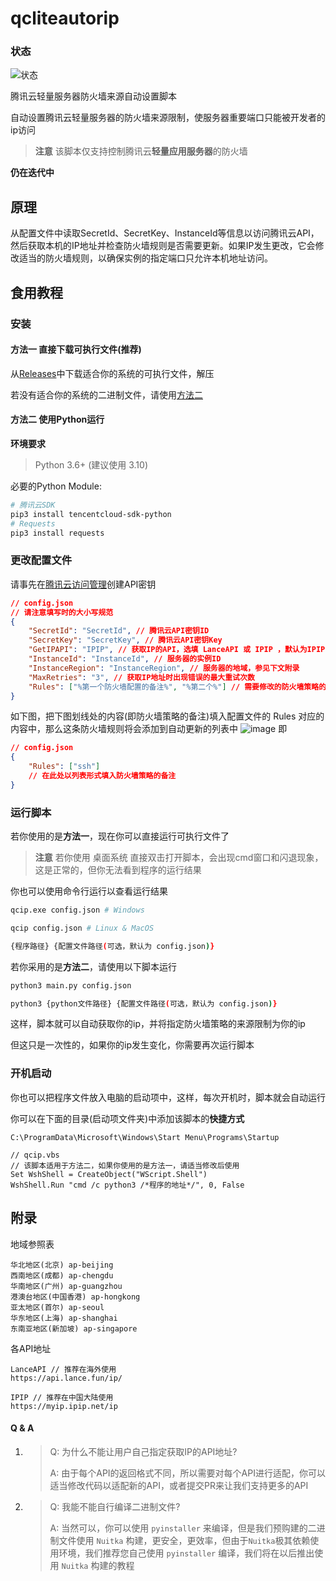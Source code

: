 # qcliteautorip 

### 状态

![状态](https://api.lance.fun/msg/qcip)


腾讯云轻量服务器防火墙来源自动设置脚本

自动设置腾讯云轻量服务器的防火墙来源限制，使服务器重要端口只能被开发者的ip访问

> **注意** 该脚本仅支持控制腾讯云**轻量应用服务器**的防火墙

**仍在迭代中**

## 原理
从配置文件中读取SecretId、SecretKey、InstanceId等信息以访问腾讯云API，然后获取本机的IP地址并检查防火墙规则是否需要更新。如果IP发生更改，它会修改适当的防火墙规则，以确保实例的指定端口只允许本机地址访问。 

## 食用教程
### 安装
#### 方法一 直接下载可执行文件(推荐)
从[Releases](https://github.com/cnlancehu/qcliteautorip/releases)中下载适合你的系统的可执行文件，解压

若没有适合你的系统的二进制文件，请使用[方法二](#方法二-使用python运行)
#### 方法二 使用Python运行
**环境要求**
> Python 3.6+ (建议使用 3.10)

必要的Python Module:

```bash
# 腾讯云SDK
pip3 install tencentcloud-sdk-python
# Requests
pip3 install requests 
```

### 更改配置文件

请事先在[腾讯云访问管理](https://console.cloud.tencent.com/cam/capi)创建API密钥

```json
// config.json
// 请注意填写时的大小写规范
{
    "SecretId": "SecretId", // 腾讯云API密钥ID
    "SecretKey": "SecretKey", // 腾讯云API密钥Key
    "GetIPAPI": "IPIP", // 获取IP的API，选填 LanceAPI 或 IPIP ，默认为IPIP， 中国大陆用户请使用 IPIP
    "InstanceId": "InstanceId", // 服务器的实例ID
    "InstanceRegion": "InstanceRegion", // 服务器的地域，参见下文附录
    "MaxRetries": "3", // 获取IP地址时出现错误的最大重试次数
    "Rules": ["%第一个防火墙配置的备注%", "%第二个%"] // 需要修改的防火墙策略的备注，可填写多个
}
```
如下图，把下图划线处的内容(即防火墙策略的备注)填入配置文件的 Rules 对应的内容中，那么这条防火墙规则将会添加到自动更新的列表中
![image](https://user-images.githubusercontent.com/106385654/214570514-90e46714-c3a3-450f-ba37-36f8dcb9089a.png)
即
```json
// config.json
{
    "Rules": ["ssh"]
    // 在此处以列表形式填入防火墙策略的备注
}
```

### 运行脚本
若你使用的是**方法一**，现在你可以直接运行可执行文件了
> **注意** 若你使用 桌面系统 直接双击打开脚本，会出现cmd窗口和闪退现象，这是正常的，但你无法看到程序的运行结果

你也可以使用命令行运行以查看运行结果

```bash
qcip.exe config.json # Windows

qcip config.json # Linux & MacOS

{程序路径} {配置文件路径(可选，默认为 config.json)}
```


若你采用的是**方法二**，请使用以下脚本运行
```bash
python3 main.py config.json

python3 {python文件路径} {配置文件路径(可选，默认为 config.json)}

```
这样，脚本就可以自动获取你的ip，并将指定防火墙策略的来源限制为你的ip

但这只是一次性的，如果你的ip发生变化，你需要再次运行脚本

### 开机启动
你也可以把程序文件放入电脑的启动项中，这样，每次开机时，脚本就会自动运行

你可以在下面的目录(启动项文件夹)中添加该脚本的**快捷方式**

`C:\ProgramData\Microsoft\Windows\Start Menu\Programs\Startup`


```vbs
// qcip.vbs
// 该脚本适用于方法二，如果你使用的是方法一，请适当修改后使用
Set WshShell = CreateObject("WScript.Shell")
WshShell.Run "cmd /c python3 /*程序的地址*/", 0, False
```


## 附录

地域参照表
```
华北地区(北京) ap-beijing
西南地区(成都) ap-chengdu
华南地区(广州) ap-guangzhou
港澳台地区(中国香港) ap-hongkong
亚太地区(首尔) ap-seoul
华东地区(上海) ap-shanghai
东南亚地区(新加坡) ap-singapore
```

各API地址
```
LanceAPI // 推荐在海外使用
https://api.lance.fun/ip/

IPIP // 推荐在中国大陆使用
https://myip.ipip.net/ip
```


#### Q & A

1. > Q: 为什么不能让用户自己指定获取IP的API地址?
   >
   > A: 由于每个API的返回格式不同，所以需要对每个API进行适配，你可以适当修改代码以适配新的API，或者提交PR来让我们支持更多的API

2. > Q: 我能不能自行编译二进制文件?
   >
   > A: 当然可以，你可以使用 `pyinstaller` 来编译，但是我们预购建的二进制文件使用 `Nuitka` 构建，更安全，更效率，但由于`Nuitka`极其依赖使用环境，我们推荐您自己使用 `pyinstaller` 编译，我们将在以后推出使用 `Nuitka` 构建的教程
